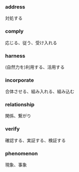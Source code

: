 ### address

対処する

### comply

応じる、従う、受け入れる

### harness

(自然力を)利用する、活用する

### incorporate

合体させる、組み入れる、組み込む

### relationship

関係、繋がり

### verify

確認する、実証する、検証する

### phenomenon

現象、事象
